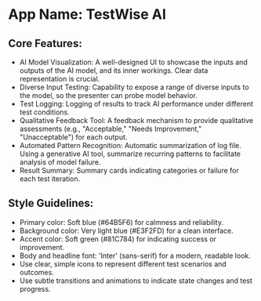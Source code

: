 # **App Name**: TestWise AI

## Core Features:

- AI Model Visualization: A well-designed UI to showcase the inputs and outputs of the AI model, and its inner workings. Clear data representation is crucial.
- Diverse Input Testing: Capability to expose a range of diverse inputs to the model, so the presenter can probe model behavior.
- Test Logging: Logging of results to track AI performance under different test conditions.
- Qualitative Feedback Tool: A feedback mechanism to provide qualitative assessments (e.g., "Acceptable," "Needs Improvement," "Unacceptable") for each output.
- Automated Pattern Recognition: Automatic summarization of log file. Using a generative AI tool, summarize recurring patterns to facilitate analysis of model failure.
- Result Summary: Summary cards indicating categories or failure for each test iteration.

## Style Guidelines:

- Primary color: Soft blue (#64B5F6) for calmness and reliability.
- Background color: Very light blue (#E3F2FD) for a clean interface.
- Accent color: Soft green (#81C784) for indicating success or improvement.
- Body and headline font: 'Inter' (sans-serif) for a modern, readable look.
- Use clear, simple icons to represent different test scenarios and outcomes.
- Use subtle transitions and animations to indicate state changes and test progress.